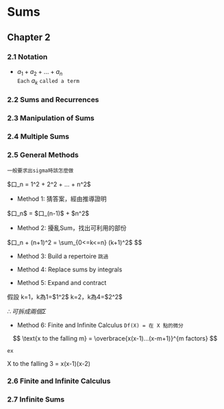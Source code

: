 # Sums

## Chapter 2
### 2.1 Notation
* $a_1 + a_2 + ... + a_n$  
`Each` $a_k$ `called a term`

### 2.2 Sums and Recurrences
### 2.3 Manipulation of Sums
### 2.4 Multiple Sums
### 2.5 General Methods
`一般要求出sigma時該怎麼做`  
<p>$口_n = 1^2 + 2^2 + ... + n^2$</p>  

* Method 1: 猜答案，經由推導證明
<p>$口_n$ = $口_(n-1)$ + $n^2$</p>

* Method 2: 擾亂Sum，找出可利用的部份
<p>
$口_n + (n+1)^2 = \sum_{0<=k<=n} (k+1)^2$
$$
</p>

* Method 3: Build a repertoire
`跳過`

* Method 4: Replace sums by integrals
* Method 5: Expand and contract
<p>假設
k=1，k為1=$1^2$  
k=2，k為4=$2^2$  
</p>

$\therefore 可拆成兩個\Sigma$

* Method 6: Finite and Infinite Calculus
`Df(X) = 在 X 點的微分`

$$
\text{x to the falling m} = \overbrace{x(x-1)...(x-m+1)}^{m factors}
$$

`ex`

X to the falling 3 = x(x-1)(x-2)

### 2.6 Finite and Infinite Calculus
### 2.7 Infinite Sums
